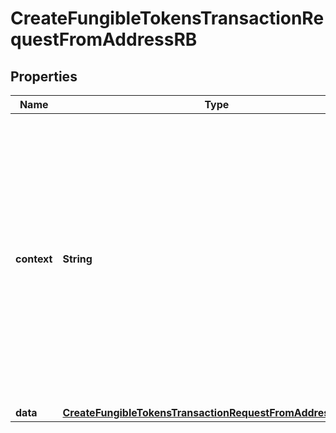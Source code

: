 

# CreateFungibleTokensTransactionRequestFromAddressRB


## Properties

| Name | Type | Description | Notes |
|------------ | ------------- | ------------- | -------------|
|**context** | **String** | In batch situations the user can use the context to correlate responses with requests. This property is present regardless of whether the response was successful or returned as an error. &#x60;context&#x60; is specified by the user. |  [optional] |
|**data** | [**CreateFungibleTokensTransactionRequestFromAddressRBData**](CreateFungibleTokensTransactionRequestFromAddressRBData.md) |  |  |



